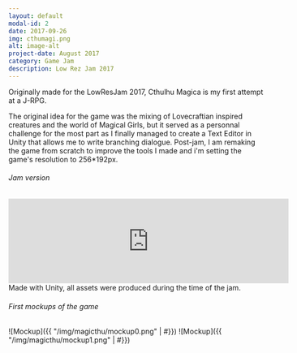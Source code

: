 ```yaml
---
layout: default
modal-id: 2
date: 2017-09-26
img: cthumagi.png
alt: image-alt
project-date: August 2017
category: Game Jam
description: Low Rez Jam 2017
---
```

Originally made for the LowResJam 2017, Cthulhu Magica is my first attempt at a J-RPG.


The original idea for the game was the mixing of Lovecraftian inspired creatures and the world of Magical Girls, but it served as a personnal challenge for the most part as I finally managed to create a Text Editor in Unity that allows me to write branching dialogue. Post-jam, I am remaking the game from scratch to improve the tools I made and i'm setting the game's resolution to 256*192px. 



###### Jam version

<iframe frameborder="0" src="https://itch.io/embed/168196?bg_color=303030&amp;fg_color=ffffff&amp;link_color=fa5c5c&amp;border_color=333333" width="552" height="167"></iframe>
Made with Unity, all assets were produced during the time of the jam.

###### First mockups of the game
![Mockup]({{ "/img/magicthu/mockup0.png" | #}})
![Mockup]({{ "/img/magicthu/mockup1.png" | #}})